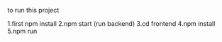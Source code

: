 to run this project

1.first npm install
2.npm start (run backend)
3.cd frontend
4.npm install
5.npm run
